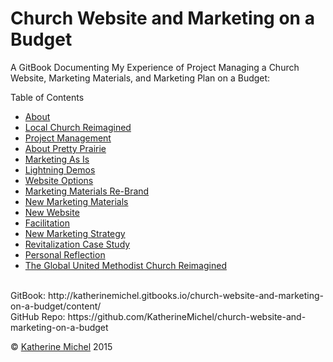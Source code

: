 # Church Website and Marketing on a Budget

A GitBook Documenting My Experience of Project Managing a Church Website, Marketing Materials, and Marketing Plan on a Budget: 
<br> 

Table of Contents
* [About](README.md)
* [Local Church Reimagined](local_church_reimagined.md)
* [Project Management](project_management.md)
* [About Pretty Prairie](about_pretty_prairie.md)
* [Marketing As Is](marketing_as_is.md)
* [Lightning Demos](lightning_demos.md)
* [Website Options](website_options.md)
* [Marketing Materials Re-Brand](marketing_materials_re-brand.md)
* [New Marketing Materials](new_marketing_materials.md)
* [New Website](new_website.md)
* [Facilitation](facilitation.md)
* [New Marketing Strategy](new_marketing_strategy.md)
* [Revitalization Case Study](revitalization_case_study.md)
* [Personal Reflection](personal_reflection.md)
* [The Global United Methodist Church Reimagined](the_global_united_methodist_church_reimagined.md)

<br>
GitBook: http://katherinemichel.gitbooks.io/church-website-and-marketing-on-a-budget/content/
<br> 
GitHub Repo: https://github.com/KatherineMichel/church-website-and-marketing-on-a-budget

© [Katherine Michel](https://twitter.com/katimichel) 2015
